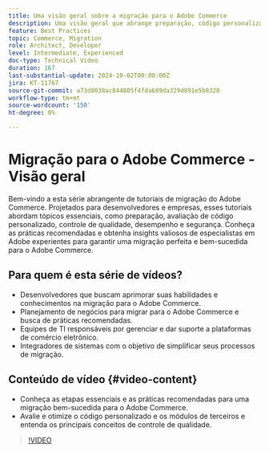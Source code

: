 ```yaml
---
title: Uma visão geral sobre a migração para o Adobe Commerce
description: Uma visão geral que abrange preparação, código personalizado, controle de qualidade, desempenho e segurança ao migrar para o Adobe Commerce.
feature: Best Practices
topic: Commerce, Migration
role: Architect, Developer
level: Intermediate, Experienced
doc-type: Technical Video
duration: 167
last-substantial-update: 2024-10-02T00:00:00Z
jira: KT-11767
source-git-commit: a73d0038ac844805f4fda689da329d891e5b8320
workflow-type: tm+mt
source-wordcount: '150'
ht-degree: 0%

---
```



# Migração para o Adobe Commerce - Visão geral

Bem-vindo a esta série abrangente de tutoriais de migração do Adobe Commerce. Projetados para desenvolvedores e empresas, esses tutoriais abordam tópicos essenciais, como preparação, avaliação de código personalizado, controle de qualidade, desempenho e segurança. Conheça as práticas recomendadas e obtenha insights valiosos de especialistas em Adobe experientes para garantir uma migração perfeita e bem-sucedida para o Adobe Commerce.

## Para quem é esta série de vídeos?

* Desenvolvedores que buscam aprimorar suas habilidades e conhecimentos na migração para o Adobe Commerce.
* Planejamento de negócios para migrar para o Adobe Commerce e busca de práticas recomendadas.
* Equipes de TI responsáveis por gerenciar e dar suporte a plataformas de comércio eletrônico.
* Integradores de sistemas com o objetivo de simplificar seus processos de migração.

## Conteúdo de vídeo {#video-content}

* Conheça as etapas essenciais e as práticas recomendadas para uma migração bem-sucedida para o Adobe Commerce.
* Avalie e otimize o código personalizado e os módulos de terceiros e entenda os principais conceitos de controle de qualidade.

>[!VIDEO](https://video.tv.adobe.com/v/3432846/?learn=on)
